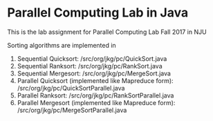 # Parallel Computing Lab in Java
This is the lab assignment for Parallel Computing Lab Fall 2017 in NJU

Sorting algorithms are implemented in

1. Sequential Quicksort: /src/org/jkg/pc/QuickSort.java
1. Sequential Ranksort: /src/org/jkg/pc/RankSort.java
1. Sequential Mergesort: /src/org/jkg/pc/MergeSort.java
1. Parallel Quicksort (implemented like Mapreduce form): /src/org/jkg/pc/QuickSortParallel.java
1. Parallel Ranksort: /src/org/jkg/pc/RankSortParallel.java
1. Parallel Mergesort (implemented like Mapreduce form): /src/org/jkg/pc/MergeSortParallel.java
